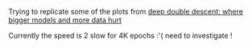 Trying to replicate some of the plots from [deep double descent: where bigger models and more data hurt](https://arxiv.org/pdf/1912.02292.pdf)

Currently the speed is 2 slow for 4K epochs :'(  need to investigate !
